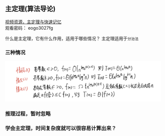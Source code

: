 ## 主定理(算法导论)
[视频资源，主定理与快速记忆](https://v.youku.com/v_show/id_XMzY1NDYxMTA5Ng==.html?)  
观看密码： eogo3027fg

什么是主定理，它有什么作用，适用于哪些情况？ 
主定理适用于`分治法` 

### 三种情况
![三种情况](../assets/master-theorem-3conditions.png)


### 推理过程，暂时忽略


### 学会主定理，时间复杂度就可以很容易计算出来？
